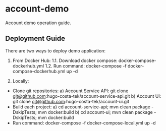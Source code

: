 # account-demo
Account demo operation guide.

## Deployment Guide

There are two ways to deploy demo application:

1. From Docker Hub:
  1.1. Download docker compose: docker-compose-dockerhub.yml
  1.2. Run command: docker-compose -f docker-compose-dockerhub.yml up -d

2) Locally:
 - Clone git repositories:
  a) Account Service API: git clone git@github.com:hugo-costa-tek/account-service-api.git
  b) Account UI: git clone git@github.com:hugo-costa-tek/account-ui.git
 - Build each project:
  a) cd account-service-api; mvn clean package -DskipTests; mvn docker:build
  b) cd account-ui; mvn clean package -DskipTests; mvn docker:build
 - Run command: docker-compose -f docker-compose-local.yml up -d
